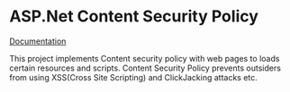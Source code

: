 # ASP.Net Content Security Policy

[Documentation](https://content-security-policy.com/)

This project implements Content security policy with web pages to loads certain resources and scripts. Content Security Policy prevents outsiders from using XSS(Cross Site Scripting) and ClickJacking attacks etc.